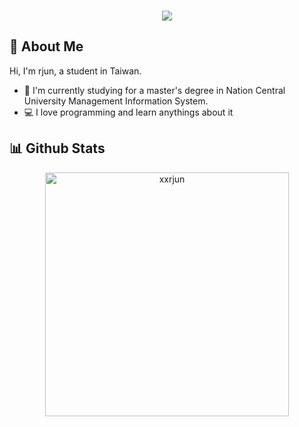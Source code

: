 <!-- <img align="right" src="https://visitor-badge.laobi.icu/badge?page_id=xxrjun.xxrjun"> -->

<h3 align="center">
  <a href="https://git.io/typing-svg">
<!--     <img src="https://readme-typing-svg.herokuapp.com/?lines=Hello,+There!;This+is+xxrjun....;Nice+to+meet+you!&center=true&size=30"> -->
    <img src="https://readme-typing-svg.herokuapp.com?font=Charis+SIL&size=30&duration=3000&color=1AACF7&center=true&vCenter=true&lines=Hello%2C+There!;This+is+rjun!;Nice+to+meet+you!">
  </a>
</h1>

<h2 align="left">👋 About Me</h2>
Hi, I'm rjun, a student in Taiwan.

- 🔬 I'm currently studying for a master's degree in Nation Central University Management Information System.  
- 💻 I love programming and learn anythings about it

<h2 align="left">📊 Github Stats</h2>

<div align=center>
  <div align=center>
    <a href="https://github.com/denvercoder1/github-readme-streak-stats" title="Go to Source">
      <img align="center" width=390 src="https://github-readme-streak-stats.herokuapp.com/?user=xxrjun&theme=react&border=61dafb&hide_border=true" alt="xxrjun" />
    </a>
  </div>
  <br>
  
  <br>
     <!-- <img src="https://activity-graph.herokuapp.com/graph?username=xxrjun&theme=react-dark&bg_color=20232a&hide_border=true" width="100%"/> -->
</div>


<!-- <h4 align="center">
  <a href="https://github.com/xxrjun?tab=repositories" title="Show Repositories">🔎 Show My All Repositories 🔍</a>
</h4> -->

<!--
**xxrjun/xxrjun** is a ✨ _special_ ✨ repository because its `README.md` (this file) appears on your GitHub profile.

Here are some ideas to get you started:

- 🔭 I’m currently working on ...
- 🌱 I’m currently learning ...
- 👯 I’m looking to collaborate on ...
- 🤔 I’m looking for help with ...
- 💬 Ask me about ...
- 📫 How to reach me: ...
- 😄 Pronouns: ...
- ⚡ Fun fact: ...
-->
